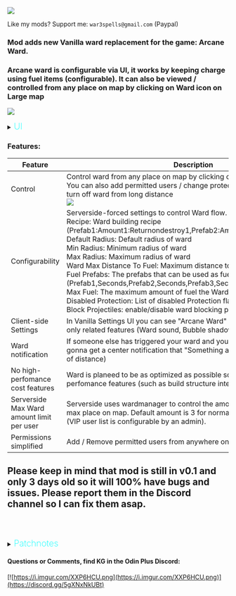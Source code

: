 ![](https://i.imgur.com/pTTz2Ou.png)

Like my mods? Support me: `war3spells@gmail.com` (Paypal)

### Mod adds new Vanilla ward replacement for the game: Arcane Ward.

### Arcane ward is configurable via UI, it works by keeping charge using fuel items (configurable). It can also be viewed / controlled from any place on map by clicking on Ward icon on Large map

![](https://i.imgur.com/YF7Rmm8.png)


<details>
  <summary><b><span style="color:aqua;font-weight:200;font-size:20px">
    UI
</span></b></summary>

![](https://i.imgur.com/aVXw24n.png)
![](https://i.imgur.com/DIrlpZU.png)
![](https://i.imgur.com/btYhOd8.png)
![](https://i.imgur.com/vNy5AYN.png)
</details>

### Features:
| Feature                                   | Description                                                                                                                                                                                                                                                                                                                                                                                                                                                                                                                                                                                                                                                                                                               |
|-------------------------------------------|---------------------------------------------------------------------------------------------------------------------------------------------------------------------------------------------------------------------------------------------------------------------------------------------------------------------------------------------------------------------------------------------------------------------------------------------------------------------------------------------------------------------------------------------------------------------------------------------------------------------------------------------------------------------------------------------------------------------------|
| Control                                   | Control ward from any place on map by clicking on Ward icon on Large map<br>You can also add permitted users / change protection settings / add fuel / turn off ward from long distance<br> ![](https://i.imgur.com/irBTO5N.png)                                                                                                                                                                                                                                                                                                                                                                                                                                                                                          |
| Configurability                           | Serverside-forced settings to control Ward flow. Settings:<br>Recipe: Ward building recipe (Prefab1:Amount1:Returnondestroy1,Prefab2:Amount2:Returnondestroy2...)<br>Default Radius: Default radius of ward<br>Min Radius: Minimum radius of ward<br>Max Radius: Maximum radius of ward<br>Ward Max Distance To Fuel: Maximum distance to fuel the Ward (With UI)<br>Fuel Prefabs: The prefabs that can be used as fuel for the Ward (Prefab1,Seconds,Prefab2,Seconds,Prefab3,Seconds...)<br>Max Fuel: The maximum amount of fuel the Ward can hold (seconds)<br>Disabled Protection: List of disabled Protection flags for all users / wards<br>Block Projectiles: enable/disable ward blocking projectiles from outside |                     
| Client-side Settings                      | In Vanilla Settings UI you can see "Arcane Ward" tab to disable some client-only related features (Ward sound, Bubble shadow cast, Ward Flash)                                                                                                                                                                                                                                                                                                                                                                                                                                                                                                                                                                            |
| Ward notification                         | If someone else has triggered your ward and you're online, then you're gonna get a center notification that "Something alerted X ward" (no matter of distance)                                                                                                                                                                                                                                                                                                                                                                                                                                                                                                                                                            |
| No high-perfomance cost features          | Ward is planeed to be as optimized as possible so you won't see many high-perfomance features (such as build structure integrity) and so on                                                                                                                                                                                                                                                                                                                                                                                                                                                                                                                                                                               |
| Serverside Max Ward amount limit per user | Serverside uses wardmanager to control the amount of wards each user can max place on map. Default amount is 3 for normal user and 5 per VIP user (VIP user list is configurable by an admin).                                                                                                                                                                                                                                                                                                                                                                                                                                                                                                                            |
| Permissions simplified                    | Add / Remove permitted users from anywhere on map if players are online                                                                                                                                                                                                                                                                                                                                                                                                                                                                                                                                                                                                                                                   |
## Please keep in mind that mod is still in v0.1 and only 3 days old so it will 100% have bugs and issues. Please report them in the Discord channel so I can fix them asap.

<br><br>
<details>
  <summary><b><span style="color:aqua;font-weight:200;font-size:20px">
    Patchnotes
</span></b></summary>

| Version | Changes                                       |
|---------|-----------------------------------------------|
| 0.2.0   | Bubble can now block projectiles from outside |
| 0.1.0   | Test Mod released                             |
</details>


####  Questions or Comments, find KG in the Odin Plus Discord:
[![https://i.imgur.com/XXP6HCU.png](https://i.imgur.com/XXP6HCU.png)](https://discord.gg/5gXNxNkUBt)